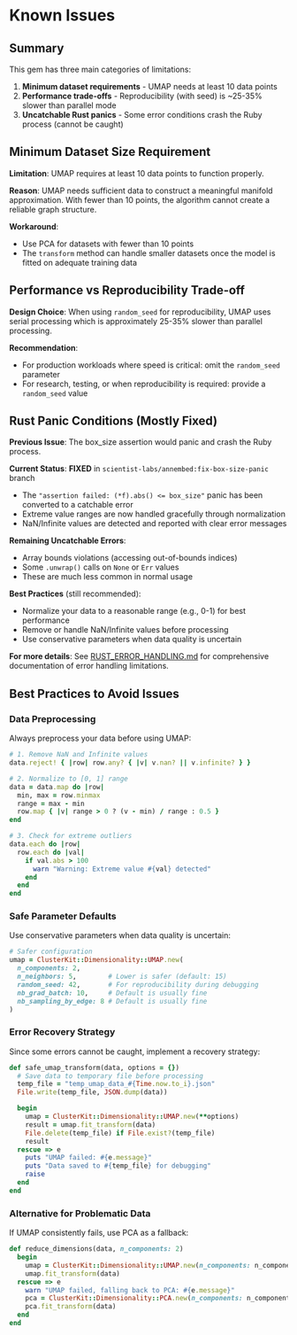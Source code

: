 # Known Issues

## Summary

This gem has three main categories of limitations:

1. **Minimum dataset requirements** - UMAP needs at least 10 data points
2. **Performance trade-offs** - Reproducibility (with seed) is ~25-35% slower than parallel mode
3. **Uncatchable Rust panics** - Some error conditions crash the Ruby process (cannot be caught)

## Minimum Dataset Size Requirement

**Limitation**: UMAP requires at least 10 data points to function properly.

**Reason**: UMAP needs sufficient data to construct a meaningful manifold approximation. With fewer than 10 points, the algorithm cannot create a reliable graph structure.

**Workaround**:
- Use PCA for datasets with fewer than 10 points
- The `transform` method can handle smaller datasets once the model is fitted on adequate training data

## Performance vs Reproducibility Trade-off

**Design Choice**: When using `random_seed` for reproducibility, UMAP uses serial processing which is approximately 25-35% slower than parallel processing.

**Recommendation**:
- For production workloads where speed is critical: omit the `random_seed` parameter
- For research, testing, or when reproducibility is required: provide a `random_seed` value

## Rust Panic Conditions (Mostly Fixed)

**Previous Issue**: The box_size assertion would panic and crash the Ruby process.

**Current Status**: **FIXED** in `scientist-labs/annembed:fix-box-size-panic` branch
- The `"assertion failed: (*f).abs() <= box_size"` panic has been converted to a catchable error
- Extreme value ranges are now handled gracefully through normalization
- NaN/Infinite values are detected and reported with clear error messages

**Remaining Uncatchable Errors**:
- Array bounds violations (accessing out-of-bounds indices)
- Some `.unwrap()` calls on `None` or `Err` values
- These are much less common in normal usage

**Best Practices** (still recommended):
- Normalize your data to a reasonable range (e.g., 0-1) for best performance
- Remove or handle NaN/Infinite values before processing
- Use conservative parameters when data quality is uncertain

**For more details**: See [RUST_ERROR_HANDLING.md](RUST_ERROR_HANDLING.md) for comprehensive documentation of error handling limitations.

## Best Practices to Avoid Issues

### Data Preprocessing

Always preprocess your data before using UMAP:

```ruby
# 1. Remove NaN and Infinite values
data.reject! { |row| row.any? { |v| v.nan? || v.infinite? } }

# 2. Normalize to [0, 1] range
data = data.map do |row|
  min, max = row.minmax
  range = max - min
  row.map { |v| range > 0 ? (v - min) / range : 0.5 }
end

# 3. Check for extreme outliers
data.each do |row|
  row.each do |val|
    if val.abs > 100
      warn "Warning: Extreme value #{val} detected"
    end
  end
end
```

### Safe Parameter Defaults

Use conservative parameters when data quality is uncertain:

```ruby
# Safer configuration
umap = ClusterKit::Dimensionality::UMAP.new(
  n_components: 2,
  n_neighbors: 5,        # Lower is safer (default: 15)
  random_seed: 42,       # For reproducibility during debugging
  nb_grad_batch: 10,     # Default is usually fine
  nb_sampling_by_edge: 8 # Default is usually fine
)
```

### Error Recovery Strategy

Since some errors cannot be caught, implement a recovery strategy:

```ruby
def safe_umap_transform(data, options = {})
  # Save data to temporary file before processing
  temp_file = "temp_umap_data_#{Time.now.to_i}.json"
  File.write(temp_file, JSON.dump(data))

  begin
    umap = ClusterKit::Dimensionality::UMAP.new(**options)
    result = umap.fit_transform(data)
    File.delete(temp_file) if File.exist?(temp_file)
    result
  rescue => e
    puts "UMAP failed: #{e.message}"
    puts "Data saved to #{temp_file} for debugging"
    raise
  end
end
```

### Alternative for Problematic Data

If UMAP consistently fails, use PCA as a fallback:

```ruby
def reduce_dimensions(data, n_components: 2)
  begin
    umap = ClusterKit::Dimensionality::UMAP.new(n_components: n_components)
    umap.fit_transform(data)
  rescue => e
    warn "UMAP failed, falling back to PCA: #{e.message}"
    pca = ClusterKit::Dimensionality::PCA.new(n_components: n_components)
    pca.fit_transform(data)
  end
end
```
